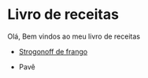 # Livro de receitas

Olá, Bem vindos ao meu livro de receitas

- [Strogonoff de frango](/receitas/strogonoff.md)

- Pavê

  
